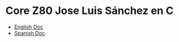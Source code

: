 # Core Z80 Jose Luis Sánchez en C
<ul>
 <li><a href='readmeEnglish.md'>English Doc</a></li>
 <li><a href='readmeSpanish.md'>Spanish Doc</a></li>
</ul>

